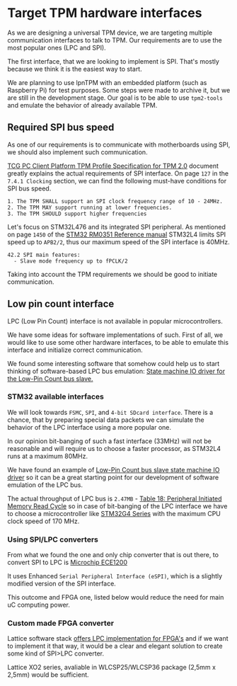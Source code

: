 # Target TPM hardware interfaces

As we are designing a universal TPM device, we are targeting multiple
communication interfaces to talk to TPM. Our requirements are to use the most
popular ones (LPC and SPI).

The first interface, that we are looking to implement is SPI. That's mostly
because we think it is the easiest way to start.

We are planning to use lpnTPM with an embedded platform (such as Raspberry Pi)
for test purposes.
Some steps were made to archive it, but we are still in the development stage.
Our goal is to be able to use `tpm2-tools` and emulate the behavior of
already available TPM.

## Required SPI bus speed

As one of our requirements is to communicate with motherboards using SPI, we
should also implement such communication.

[TCG PC Client Platform TPM Profile Specification for TPM 2.0](https://trustedcomputinggroup.org/wp-content/uploads/PC-Client-Specific-Platform-TPM-Profile-for-TPM-2p0-v1p04_r0p37_pub-1.pdf)
document greatly explains the actual requirements of SPI interface. On page
`127` in the `7.4.1 Clocking` section, we can find the following must-have
conditions for SPI bus speed.

```text
1. The TPM SHALL support an SPI clock frequency range of 10 - 24MHz.
2. The TPM MAY support running at lower frequencies.
3. The TPM SHOULD support higher frequencies
```

Let's focus on STM32L476 and its integrated SPI peripheral.
As mentioned on page `1450` of the
[STM32 RM0351 Reference manual](https://www.st.com/resource/en/reference_manual/rm0351-stm32l47xxx-stm32l48xxx-stm32l49xxx-and-stm32l4axxx-advanced-armbased-32bit-mcus-stmicroelectronics.pdf)
STM32L4 limits SPI speed up to `APB2/2`, thus our maximum speed of the SPI
interface is 40MHz.

```text
42.2 SPI main features:
  - Slave mode frequency up to fPCLK/2
```

Taking into account the TPM requirements we should be good to
initiate communication.

## Low pin count interface

LPC (Low Pin Count) interface is not available in popular microcontrollers.

We have some ideas for software implementations of such.
First of all, we would like to use some other hardware interfaces, to be able to
emulate this interface and initialize correct communication.

We found some interesting software that somehow could help us to start thinking
of software-based LPC bus emulation:
[State machine IO driver for the Low-Pin Count bus slave.](https://github.com/eddiecorrigall/LPCSlave)

### STM32 available interfaces

We will look towards `FSMC`, `SPI`, and `4-bit SDcard interface`. There is a
chance, that by preparing special data packets we can simulate the behavior of
the LPC interface using a more popular one.

In our opinion bit-banging of such a fast interface (33MHz) will not be
reasonable and will require us to choose a faster processor, as STM32L4 runs at
a maximum 80MHz.

We have found an example of
[Low-Pin Count bus slave state machine IO driver](https://github.com/eddiecorrigall/LPCSlave)
so it can be a great starting point for our development of software
emulation of the LPC bus.

The actual throughput of LPC bus is `2.47MB` -
[Table 18: Peripheral Initiated Memory Read Cycle](https://www.intel.com/content/dam/www/program/design/us/en/documents/low-pin-count-interface-specification.pdf)
so in case of bit-banging of the LPC interface we have to choose a
microcontroller like
[STM32G4 Series](https://www.st.com/en/microcontrollers-microprocessors/stm32g4-series.html)
with the maximum CPU clock speed of 170 MHz.

### Using SPI/LPC converters

From what we found the one and only chip converter that is out there, to convert
SPI to LPC is
[Microchip ECE1200](https://www.microchip.com/en-us/products/embedded-controllers-and-super-io/espi-to-lpc-bridge)

It uses Enhanced `Serial Peripheral Interface (eSPI)`, which is a slightly
modified version of the SPI interface.

This outcome and FPGA one, listed below would reduce the need for main
uC computing power.

### Custom made FPGA converter

Lattice software stack
[offers LPC implementation for FPGA's](https://www.latticesemi.com/products/designsoftwareandip/intellectualproperty/referencedesigns/referencedesigns02/lpcbuscontroller)
and if we want to implement it that way, it would be a clear and elegant
solution to create some kind of SPI>LPC converter.

Lattice XO2 series, avaliable in WLCSP25/WLCSP36 package (2,5mm x 2,5mm) would
be sufficient.
